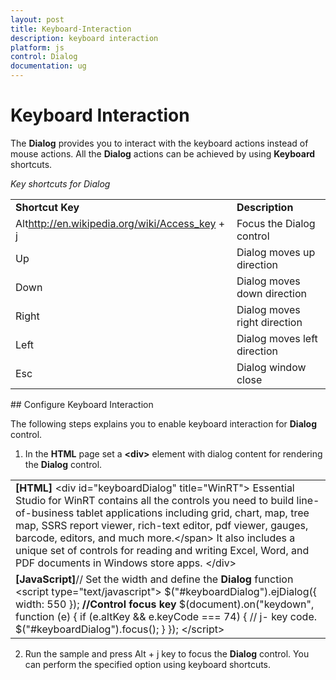```yaml
---
layout: post
title: Keyboard-Interaction
description: keyboard interaction	
platform: js
control: Dialog
documentation: ug
---
```


# Keyboard Interaction	

The **Dialog** provides you to interact with the keyboard actions instead of mouse actions. All the **Dialog** actions can be achieved by using **Keyboard** shortcuts.

_Key shortcuts for Dialog_

<table>
<tr>
<td>
<b>Shortcut Key</b></td><td>
<b>Description</b></td></tr>
<tr>
<td>
Alt<a href="http://en.wikipedia.org/wiki/Access_key">http://en.wikipedia.org/wiki/Access_key</a> + j	</td><td>
Focus the Dialog control</td></tr>
<tr>
<td>
Up</td><td>
Dialog moves up direction</td></tr>
<tr>
<td>
Down</td><td>
Dialog moves down direction</td></tr>
<tr>
<td>
Right</td><td>
Dialog moves right direction</td></tr>
<tr>
<td>
Left</td><td>
Dialog moves left direction</td></tr>
<tr>
<td>
Esc</td><td>
Dialog window close</td></tr>
</table>
## Configure Keyboard Interaction

The following steps explains you to enable keyboard interaction for **Dialog** control.

1. In the **HTML** page set a **&lt;div&gt;** element with dialog content for rendering the **Dialog** control. 



<table>
<tr>
<td>
<b>[HTML]</b>        &lt;div id="keyboardDialog" title="WinRT"&gt;        Essential Studio for WinRT contains all the controls you need to build line-of-business tablet applications <span>including grid, chart, map, tree map, SSRS report viewer, rich-text editor, pdf viewer, gauges, barcode, editors, and much more.&lt;/span&gt;        It also includes a unique set of controls for reading and writing Excel, Word, and PDF documents in Windows store apps.        &lt;/div&gt;</td></tr>
<tr>
<td>
<b>[JavaScript]</b>// Set the width and define the <b>Dialog</b> function    &lt;script type="text/javascript"&gt;        $("#keyboardDialog").ejDialog({            width: 550                    });        <b>//Control focus key</b>        $(document).on("keydown", function (e) {            if (e.altKey && e.keyCode === 74) { // j- key code.                $("#keyboardDialog").focus();            }        });     &lt;/script&gt;</td></tr>
</table>


2. Run the sample and press Alt + j key to focus the **Dialog** control. You can perform the specified option using keyboard shortcuts.

